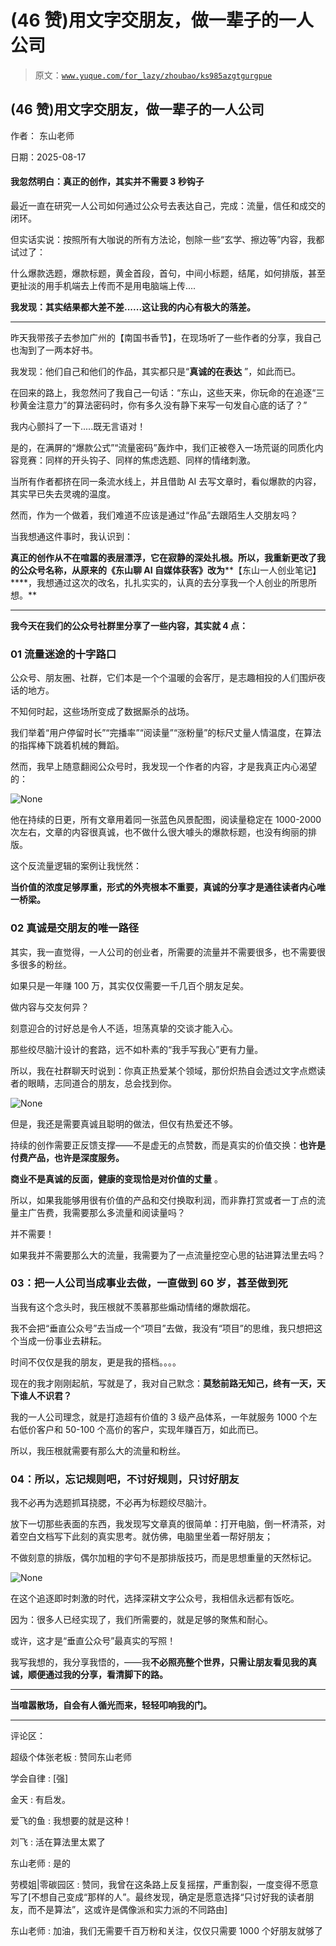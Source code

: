 # (46 赞)用文字交朋友，做一辈子的一人公司

> 原文：[`www.yuque.com/for_lazy/zhoubao/ks985azgtgurgpue`](https://www.yuque.com/for_lazy/zhoubao/ks985azgtgurgpue)

## (46 赞)用文字交朋友，做一辈子的一人公司

作者： 东山老师

日期：2025-08-17

#### 我忽然明白：真正的创作，其实并不需要 3 秒钩子

最近一直在研究一人公司如何通过公众号去表达自己，完成：流量，信任和成交的闭环。

但实话实说：按照所有大咖说的所有方法论，刨除一些“玄学、擦边等”内容，我都试过了：

什么爆款选题，爆款标题，黄金首段，首句，中间小标题，结尾，如何排版，甚至更扯淡的用手机端去上传而不是用电脑端上传....

**我发现：其实结果都大差不差......这让我的内心有极大的落差。**

**  **

昨天我带孩子去参加广州的【南国书香节】，在现场听了一些作者的分享，我自己也淘到了一两本好书。

我发现：他们自己和他们的作品，其实都只是“**真诚的在表达** ”，如此而已。

在回来的路上，我忽然问了我自己一句话：“东山，这些天来，你玩命的在追逐“三秒黄金注意力”的算法密码时，你有多久没有静下来写一句发自心底的话了？”

我内心颤抖了一下.....既无言语对！

是的，在满屏的“爆款公式”“流量密码”轰炸中，我们正被卷入一场荒诞的同质化内容竞赛：同样的开头钩子、同样的焦虑选题、同样的情绪刺激。

当所有作者都挤在同一条流水线上，并且借助 AI 去写文章时，看似爆款的内容，其实早已失去灵魂的温度。

然而，作为一个做着，我们难道不应该是通过“作品”去跟陌生人交朋友吗？

当我想通这件事时，我认识到：

**真正的创作从不在喧嚣的表层漂浮，它在寂静的深处扎根。所以，我重新更改了我的公众号名称，从原来的《东山聊 AI 自媒体获客》改为****【东山一人创业笔记】****，我想通过这次的改名，扎扎实实的，认真的去分享我一个人创业的所思所想。**

**  **

**我今天在我们的公众号社群里分享了一些内容，其实就 4 点：**

### 01 流量迷途的十字路口

公众号、朋友圈、社群，它们本是一个个温暖的会客厅，是志趣相投的人们围炉夜话的地方。

不知何时起，这些场所变成了数据厮杀的战场。

我们举着“用户停留时长”“完播率”“阅读量”“涨粉量”的标尺丈量人情温度，在算法的指挥棒下跳着机械的舞蹈。

然而，我早上随意翻阅公众号时，我发现一个作者的内容，才是我真正内心渴望的：

![](img/88a1b6142aa71b75b4ef69d5097de0be.png "None")

他在持续的日更，所有文章用着同一张蓝色风景配图，阅读量稳定在 1000-2000 次左右，文章的内容很真诚，也不做什么很大噱头的爆款标题，也没有绚丽的排版。

这个反流量逻辑的案例让我恍然：

**当价值的浓度足够厚重，形式的外壳根本不重要，真诚的分享才是通往读者内心唯一桥梁。**

### **02 真诚是交朋友的唯一路径**

其实，我一直觉得，一人公司的创业者，所需要的流量并不需要很多，也不需要很多很多的粉丝。

如果只是一年赚 100 万，其实仅仅需要一千几百个朋友足矣。

做内容与交友何异？

刻意迎合的讨好总是令人不适，坦荡真挚的交谈才能入心。

那些绞尽脑汁设计的套路，远不如朴素的“我手写我心”更有力量。

所以，我在社群聊天时说到：你真正热爱某个领域，那份炽热自会透过文字点燃读者的眼睛，志同道合的朋友，总会找到你。

![](img/a0203725e6974ce2363fcb7905333b6f.png "None")

但是，我还是需要真诚且聪明的做法，但仅有热爱还不够。

持续的创作需要正反馈支撑——不是虚无的点赞数，而是真实的价值交换：**也许是付费产品，也许是深度服务。**

**商业不是真诚的反面，健康的变现恰是对价值的丈量** 。

所以，如果我能够用很有价值的产品和交付换取利润，而非靠打赏或者一丁点的流量主广告费，我需要那么多流量和阅读量吗？

并不需要！

如果我并不需要那么大的流量，我需要为了一点流量挖空心思的钻进算法里去吗？

### **03：把一人公司当成事业去做，一直做到 60 岁，甚至做到死**

当我有这个念头时，我压根就不羡慕那些煽动情绪的爆款烟花。

我不会把“垂直公众号”去当成一个“项目”去做，我没有“项目”的思维，我只想把这个当成一份事业去耕耘。

时间不仅仅是我的朋友，更是我的搭档。。。。

现在的我才刚刚起航，写就是了，我对自己默念：**莫愁前路无知己，终有一天，天下谁人不识君？**

我的一人公司理念，就是打造超有价值的 3 级产品体系，一年就服务 1000 个左右低价客户和 50-100 个高价的客户，实现年赚百万，如此而已。

所以，我压根就需要有那么大的流量和粉丝。

### **04：所以，忘记规则吧，不讨好规则，只讨好朋友**

我不必再为选题抓耳挠腮，不必再为标题绞尽脑汁。

放下一切那些表面的东西，我发现写文章真的很简单：打开电脑，倒一杯清茶，对着空白文档写下此刻的真实思考。就仿佛，电脑里坐着一帮好朋友；

不做刻意的排版，偶尔加粗的字句不是那排版技巧，而是思想重量的天然标记。

![](img/ac6564cb6e4208db94bc8c127244b893.png "None")

在这个追逐即时刺激的时代，选择深耕文字公众号，我相信永远都有饭吃。

因为：很多人已经实现了，我们所需要的，就是足够的聚焦和耐心。

或许，这才是“垂直公众号”最真实的写照！

我写我想的，我分享我悟的，——我**不必照亮整个世界，只需让朋友看见我的真诚，顺便通过我的分享，看清脚下的路。**

**  **

**当喧嚣散场，自会有人循光而来，轻轻叩响我的门。**

* * *

评论区：

超级个体张老板 : 赞同东山老师

学会自律 : [强]

金天 : 有启发。

爱飞的鱼 : 我想要的就是这种！

刘飞 : 活在算法里太累了

东山老师 : 是的

劳模姐|零碳园区 : 赞同，我曾在这条路上反复摇摆，严重割裂，一度变得不愿意写了[不想自己变成“那样的人”。最终发现，确定是愿意选择“只讨好我的读者朋友，而不是算法”，这或许是偶像派和实力派的不同路由]

东山老师 : 加油，我们无需要千百万粉和关注，仅仅只需要 1000 个好朋友就够了